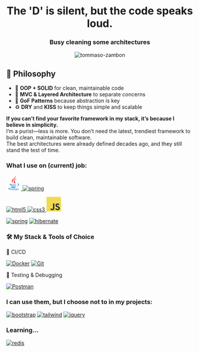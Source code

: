 <h1 align="center">The 'D' is silent, but the code speaks loud.</h1>
<h3 align="center">Busy cleaning some architectures</h3>

<p align="center"> <img src="https://komarev.com/ghpvc/?username=tommaso-zambon&label=Profile%20views&color=0e75b6&style=flat" alt="tommaso-zambon" /> </p>

## 🧭 Philosophy

- 🧱 **OOP + SOLID** for clean, maintainable code
- 📐 **MVC & Layered Architecture** to separate concerns
- 🧰 **GoF Patterns** because abstraction is key
- ♻️ **DRY** and **KISS** to keep things simple and scalable

**If you can’t find your favorite framework in my stack, it’s because I believe in simplicity.**  
 I’m a purist—less is more. You don’t need the latest, trendiest framework to build clean, maintainable software.  
 The best architectures were already defined decades ago, and they still stand the test of time.

<h3 align="left">What I use on (current) job:</h3>

<a href="https://www.java.com" target="_blank" rel="noreferrer"> <img src="https://raw.githubusercontent.com/devicons/devicon/master/icons/java/java-original.svg" alt="java" width="40" height="40"/> </a>
<a href="https://www.microsoft.com/en-us/sql-server/" target="_blank" rel="noreferrer"> <img src="https://cdn.jsdelivr.net/gh/devicons/devicon@latest/icons/microsoftsqlserver/microsoftsqlserver-original.svg" alt="spring" width="40" height="40"/> </a>

<a href="https://www.w3.org/html/" target="_blank" rel="noreferrer"> <img src="https://cdn.jsdelivr.net/gh/devicons/devicon@latest/icons/html5/html5-original.svg" alt="html5" width="40" height="40"/> </a>
<a href="https://www.w3schools.com/css/" target="_blank" rel="noreferrer"> <img src="https://cdn.jsdelivr.net/gh/devicons/devicon@latest/icons/css3/css3-original.svg" alt="css3" width="40" height="40"/> </a>
<a href="https://developer.mozilla.org/en-US/docs/Web/JavaScript" target="_blank" rel="noreferrer"> <img src="https://raw.githubusercontent.com/devicons/devicon/master/icons/javascript/javascript-original.svg" alt="javascript" width="40" height="40"/> </a>

<a href="https://spring.io/" target="_blank" rel="noreferrer"> <img src="https://www.vectorlogo.zone/logos/springio/springio-icon.svg" alt="spring" width="40" height="40"/></a>
<a href="https://hibernate.org/" target="_blank" rel="noreferrer"> <img src="https://cdn.jsdelivr.net/gh/devicons/devicon@latest/icons/hibernate/hibernate-original.svg" alt="hibernate" width="40" height="40" /></a>

<h3 align="left">🛠️ My Stack & Tools of Choice</h3>
🚀 CI/CD
<p align="left">
<a href="https://www.docker.com/" target="_blank" rel="noreferrer"><img src="https://cdn.jsdelivr.net/gh/devicons/devicon@latest/icons/docker/docker-original.svg" alt="Docker" width="40" height="40"/></a>
<a href="https://git-scm.com/" target="_blank" rel="noreferrer"> <img src="https://www.vectorlogo.zone/logos/git-scm/git-scm-icon.svg" alt="Git" width="40" height="40"/></a>
</p>

🧪 Testing & Debugging
<p align="left">
<a href="https://postman.com" target="_blank" rel="noreferrer"><img src="https://www.vectorlogo.zone/logos/getpostman/getpostman-icon.svg" alt="Postman" width="40" height="40"/></a>
<br>
</p>

<h3 align="left">
I can use them, but I choose not to in my projects:
</h3>
<a href="https://getbootstrap.com" target="_blank" rel="noreferrer"><img src="https://cdn.jsdelivr.net/gh/devicons/devicon@latest/icons/bootstrap/bootstrap-original.svg" alt="bootstrap" width="40" height="40"/></a>
<a href="https://tailwindcss.com/" target="_blank" rel="noreferrer"><img src="https://cdn.jsdelivr.net/gh/devicons/devicon@latest/icons/tailwindcss/tailwindcss-original.svg" alt="tailwind" width="40" height="40"/></a>
<a href="https://jquery.com/" target="_blank" rel="noreferrer"> <img src="https://cdn.jsdelivr.net/gh/devicons/devicon@latest/icons/jquery/jquery-original.svg" alt="jquery" width="40" height="40"/></a>

<h3 align="left">Learning...</h3>
<a href="https://redis.io" target="_blank" rel="noreferrer"> <img src="https://cdn.jsdelivr.net/gh/devicons/devicon@latest/icons/redis/redis-original.svg" alt="redis" width="40" height="40"/> </a>
